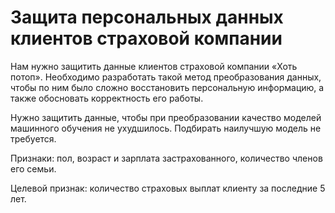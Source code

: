 # Защита персональных данных клиентов страховой компании

Нам нужно защитить данные клиентов страховой компании «Хоть потоп». Необходимо разработать такой метод преобразования данных, чтобы по ним было сложно восстановить персональную информацию, а также обосновать корректность его работы.

Нужно защитить данные, чтобы при преобразовании качество моделей машинного обучения не ухудшилось. Подбирать наилучшую модель не требуется.

Признаки: пол, возраст и зарплата застрахованного, количество членов его семьи.

Целевой признак: количество страховых выплат клиенту за последние 5 лет.